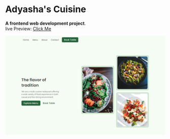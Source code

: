 # Adyasha's Cuisine

**A frontend web development project**. <br>
live Preview: [Click Me](https://adyasha-s-cuisine.netlify.app/)

![](./readmeImg/cuisine.png)


